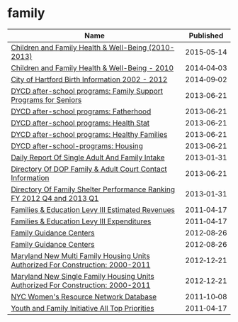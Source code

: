 # family

Name | Published
---- | ---------
[Children and Family Health & Well-Being (2010-2013)](../datasets/ku4b-9db9.md) | 2015&#x2011;05&#x2011;14
[Children and Family Health & Well-Being - 2010](../datasets/34ex-2mjc.md) | 2014&#x2011;04&#x2011;03
[City of Hartford Birth Information 2002 - 2012](../datasets/cbzv-qf8c.md) | 2014&#x2011;09&#x2011;02
[DYCD after-school programs: Family Support Programs for Seniors](../datasets/dhs7-q59e.md) | 2013&#x2011;06&#x2011;21
[DYCD after-school programs: Fatherhood](../datasets/esw6-z4id.md) | 2013&#x2011;06&#x2011;21
[DYCD after-school programs: Health Stat](../datasets/9f5k-vxxv.md) | 2013&#x2011;06&#x2011;21
[DYCD after-school programs: Healthy Families](../datasets/yqkf-i7a4.md) | 2013&#x2011;06&#x2011;21
[DYCD after-school-programs: Housing](../datasets/fqcv-e9sg.md) | 2013&#x2011;06&#x2011;21
[Daily Report Of Single Adult And Family Intake](../datasets/sci4-yqgk.md) | 2013&#x2011;01&#x2011;31
[Directory Of DOP Family & Adult Court Contact Information](../datasets/f46j-m4iq.md) | 2013&#x2011;06&#x2011;21
[Directory Of Family Shelter Performance Ranking FY 2012 Q4 and 2013 Q1](../datasets/y7z5-rhh5.md) | 2013&#x2011;01&#x2011;31
[Families & Education Levy III Estimated Revenues](../datasets/vu6n-t5x5.md) | 2011&#x2011;04&#x2011;17
[Families & Education Levy III Expenditures](../datasets/9xpv-dsbc.md) | 2011&#x2011;04&#x2011;17
[Family Guidance Centers](../datasets/uv73-kg72.md) | 2012&#x2011;08&#x2011;26
[Family Guidance Centers](../datasets/uv73-kg72.md) | 2012&#x2011;08&#x2011;26
[Maryland New Multi Family Housing Units Authorized For Construction: 2000-2011](../datasets/pz3y-chyn.md) | 2012&#x2011;12&#x2011;21
[Maryland New Single Family Housing Units Authorized For Construction: 2000-2011](../datasets/4br4-qbf4.md) | 2012&#x2011;12&#x2011;21
[NYC Women's Resource Network Database](../datasets/pqg4-dm6b.md) | 2011&#x2011;10&#x2011;08
[Youth and Family Initiative All Top Priorities](../datasets/s3q4-fh73.md) | 2011&#x2011;04&#x2011;17

